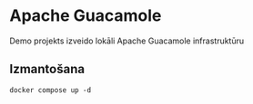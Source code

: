 # Apache Guacamole 

Demo projekts izveido lokāli Apache Guacamole infrastruktūru 

## Izmantošana

```
docker compose up -d
```